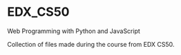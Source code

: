 # EDX_CS50
Web Programming with Python and JavaScript

Collection of files made during the course from EDX CS50.
